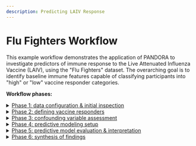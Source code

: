 ```yaml
---
description: Predicting LAIV Response
---
```


# Flu Fighters Workflow

This example workflow demonstrates the application of PANDORA to investigate predictors of immune response to the Live Attenuated Influenza Vaccine (LAIV), using the "Flu Fighters" dataset. The overarching goal is to identify baseline immune features capable of classifying participants into "high" or "low" vaccine responder categories.

**Workflow phases:**

<details>

<summary><a href="phase-1-data-configuration.md">Phase 1: data configuration &#x26; initial inspection</a></summary>

Prepare the dataset for analysis by uploading it into PANDORA, examining its structure, identifying missing data patterns, and visualizing initial variable distributions and correlations.

**PANDORA Tools Utilized:** [Workspace](https://app.gitbook.com/s/9LdC62ZpkxqvCBTPwVZU/general/workspace), [Data Overview](https://app.gitbook.com/s/9LdC62ZpkxqvCBTPwVZU/data-analysis/discovery/data-overview), [Correlation](https://app.gitbook.com/s/9LdC62ZpkxqvCBTPwVZU/data-analysis/discovery/correlation).

**Outcome:** A foundational understanding of the dataset's characteristics and quality.

</details>

<details>

<summary><a href="phase-2-define-responders.md">Phase 2: defining vaccine responders</a></summary>

Categorize participants into distinct immune response groups (e.g., "high" vs. "low" responders) based on post-vaccination outcome variables. This establishes the target variable for subsequent predictive modeling.

**PANDORA Tools/Methods Utilized:** [t-SNE Analysis](https://app.gitbook.com/s/9LdC62ZpkxqvCBTPwVZU/data-analysis/discovery/t-sne-analysis) (for data-driven clustering) or manual definition based on external biological thresholds.

**Outcome:** A new 'ResponderStatus' variable classifying each participant.

</details>

<details>

<summary><a href="phase-3-confounding-check/">Phase 3: confounding variable assessment</a></summary>

Evaluate whether potential confounding variables (e.g., age, sex, study year) are differentially distributed across the defined responder groups, which could bias downstream analyses.

**PANDORA Tools Utilized:** [t-SNE Analysis](https://app.gitbook.com/s/9LdC62ZpkxqvCBTPwVZU/data-analysis/discovery#t-sne) (visualizing group distributions).

**Outcome:** Assessment of potential confounding to ensure the robustness of predictive findings.

</details>

<details>

<summary><a href="phase-5-model-evaluation.md">Phase 4: predictive modeling setup</a></summary>

Configure and initiate machine learning models within PANDORA, using baseline immune measurements as predictors for the 'ResponderStatus' outcome defined in Phase 2.

**PANDORA Tools Utilized:** [Predictive (SIMON interface).](https://app.gitbook.com/s/9LdC62ZpkxqvCBTPwVZU/data-analysis/predictive#id-1.-simon-machine-learning)

**Outcome:** Trained predictive models ready for evaluation.

</details>

<details>

<summary><a href="phase-5-model-evaluation.md">Phase 5: predictive model evaluation &#x26; interpretation</a></summary>

Assess the performance of the trained models using appropriate metrics (e.g., AUC) and to identify the most influential baseline features driving the predictions using explainable AI techniques.

**PANDORA Tools Utilized:** [Predictive ](https://app.gitbook.com/s/9LdC62ZpkxqvCBTPwVZU/data-analysis/predictive/exploration)(Exploration: Metrics, ROC Curve Analysis, Variable Importance, Model Interpretation).

**Outcome:** Identification of the optimal predictive model(s) and key predictive biomarkers.

</details>

<details>

<summary><a href="phase-6-findings.md">Phase 6: synthesis of findings</a></summary>

Consolidate all analytical results, interpret the biological significance of the top predictors, and formulate a comprehensive report on the model's performance and findings.

**PANDORA Tools/External Analysis:** Review of PANDORA outputs, potential pathway enrichment analysis (external), biological literature review etc..

**Outcome:** A complete analytical report with actionable insights.

</details>
